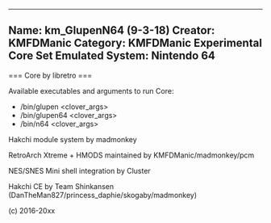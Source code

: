 -----------------------
Name: km_GlupenN64 (9-3-18)
Creator: KMFDManic
Category: KMFDManic Experimental Core Set
Emulated System: Nintendo 64
-----------------------
=== Core by libretro ===

Available executables and arguments to run Core:
- /bin/glupen <rom> <clover_args>
- /bin/glupen64 <rom> <clover_args>
- /bin/n64 <rom> <clover_args>

Hakchi module system by madmonkey

RetroArch Xtreme + HMODS maintained by KMFDManic/madmonkey/pcm

NES/SNES Mini shell integration by Cluster

Hakchi CE by Team Shinkansen (DanTheMan827/princess_daphie/skogaby/madmonkey)

(c) 2016-20xx
